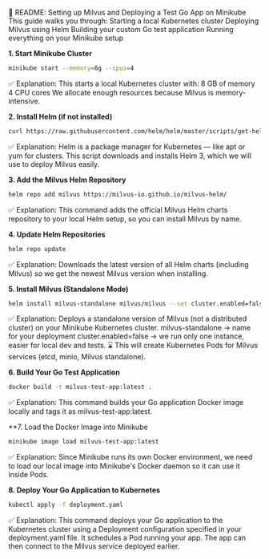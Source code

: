 🚀 README: Setting up Milvus and Deploying a Test Go App on Minikube
This guide walks you through:
Starting a local Kubernetes cluster
Deploying Milvus using Helm
Building your custom Go test application
Running everything on your Minikube setup


**1. Start Minikube Cluster**
```bash
minikube start --memory=8g --cpus=4
```
✅ Explanation:
This starts a local Kubernetes cluster with: 8 GB of memory 4 CPU cores We allocate enough resources because Milvus is memory-intensive.


**2. Install Helm (if not installed)**
```bash
curl https://raw.githubusercontent.com/helm/helm/master/scripts/get-helm-3 | bash
```
✅ Explanation:
Helm is a package manager for Kubernetes — like apt or yum for clusters.
This script downloads and installs Helm 3, which we will use to deploy Milvus easily.


**3. Add the Milvus Helm Repository**
```bash
helm repo add milvus https://milvus-io.github.io/milvus-helm/
```
✅ Explanation:
This command adds the official Milvus Helm charts repository to your local Helm setup, so you can install Milvus by name.


**4. Update Helm Repositories**
```bash
helm repo update
```
✅ Explanation:
Downloads the latest version of all Helm charts (including Milvus) so we get the newest Milvus version when installing.


**5. Install Milvus (Standalone Mode)**
```bash
helm install milvus-standalone milvus/milvus --set cluster.enabled=false
```
✅ Explanation:
Deploys a standalone version of Milvus (not a distributed cluster) on your Minikube Kubernetes cluster.
milvus-standalone → name for your deployment
cluster.enabled=false → we run only one instance, easier for local dev and tests.
⌛ This will create Kubernetes Pods for Milvus services (etcd, minio, Milvus standalone).


**6. Build Your Go Test Application**
```bash
docker build -t milvus-test-app:latest .
```
✅ Explanation:
This command builds your Go application Docker image locally and tags it as milvus-test-app:latest.

**7. Load the Docker Image into Minikube
```bash
minikube image load milvus-test-app:latest
```
✅ Explanation:
Since Minikube runs its own Docker environment, we need to load our local image into Minikube's Docker daemon so it can use it inside Pods.



**8. Deploy Your Go Application to Kubernetes**

```bash
kubectl apply -f deployment.yaml
```
✅ Explanation:
This command deploys your Go application to the Kubernetes cluster using a Deployment configuration specified in your deployment.yaml file.
It schedules a Pod running your app.
The app can then connect to the Milvus service deployed earlier.

